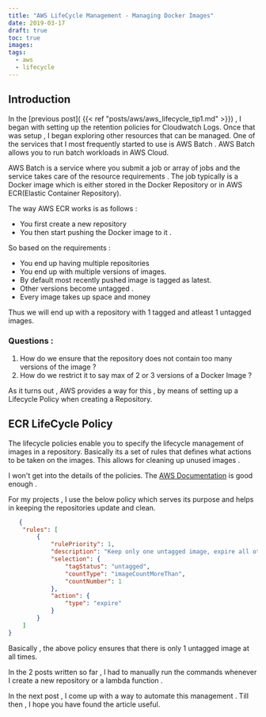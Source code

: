 ```yaml
---
title: "AWS LifeCycle Management - Managing Docker Images"
date: 2019-03-17
draft: true
toc: true
images:
tags: 
  - aws
  - lifecycle
---
```


Introduction
------------

In the [previous post]( {{< ref "posts/aws/aws_lifecycle_tip1.md" >}}) , I began with setting up the retention policies for Cloudwatch Logs. Once that was setup , I began exploring other resources that can be managed. One of the services that I most frequently started to use is AWS Batch . AWS Batch allows you to run batch workloads in AWS Cloud. 

AWS Batch is a service where you submit a job or array of jobs and the service takes care of the resource requirements . The job typically is a Docker image which is either stored in the Docker Repository or in AWS ECR(Elastic Container Repository). 

The way AWS ECR works is as follows :   
- You first create a new repository 
- You then start pushing the Docker image to it . 

So based on the requirements :  
+ You end up having multiple repositories
+ You end up with multiple versions of images.
+ By default most recently pushed image is tagged as latest.
+ Other versions become untagged . 
+ Every image takes up space and money 

Thus we will end up with a repository with 1 tagged and atleast 1 untagged images. 

### Questions : 
1. How do we ensure that the repository does not contain too many versions of the image ? 
2. How do we restrict it to say max of 2 or 3 versions of a Docker Image ? 

As it turns out , AWS provides a way for this , by means of setting up a Lifecycle Policy when creating a Repository.

ECR LifeCycle Policy 
--------------------

The lifecycle policies enable you to specify the lifecycle management of images in a repository. Basically its a set of rules that defines what actions to be taken on the images. This allows for cleaning up unused images . 

I won't get into the details of the policies. The [AWS Documentation](https://docs.aws.amazon.com/AmazonECR/latest/userguide/lifecycle_policy_examples.html) is good enough .

For my projects , I use the below policy which serves its purpose and helps in keeping the repositories update and clean.

```json
   {
    "rules": [
        {
            "rulePriority": 1,
            "description": "Keep only one untagged image, expire all others",
            "selection": {
                "tagStatus": "untagged",
                "countType": "imageCountMoreThan",
                "countNumber": 1
            },
            "action": {
                "type": "expire"
            }
        }
    ]
}
```

Basically , the above policy ensures that there is only 1 untagged image at all times. 

In the 2 posts written so far , I had to manually run the commands whenever I create a new repository or a lambda function . 

In the next post , I come up with a way to automate this management . Till then , I hope you have found the article useful.

